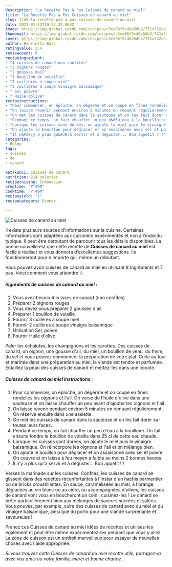 ```yaml
---
description: "La Recette Pas à Pas Cuisses de canard au miel"
title: "La Recette Pas à Pas Cuisses de canard au miel"
slug: 1145-la-recette-pas-a-pas-cuisses-de-canard-au-miel
date: 2021-01-13T19:27:32.063Z
image: https://img-global.cpcdn.com/recipes/c3ce06f9c40a5db2/751x532cq70/cuisses-de-canard-au-miel-photo-principale-de-la-recette.jpg
thumbnail: https://img-global.cpcdn.com/recipes/c3ce06f9c40a5db2/751x532cq70/cuisses-de-canard-au-miel-photo-principale-de-la-recette.jpg
cover: https://img-global.cpcdn.com/recipes/c3ce06f9c40a5db2/751x532cq70/cuisses-de-canard-au-miel-photo-principale-de-la-recette.jpg
author: Henrietta Bass
ratingvalue: 3.4
reviewcount: 6
recipeingredient:
- "4 cuisses de canard non confites"
- "2 oignons rouges"
- "2 gousses dail"
- "1 bouillon de volaille"
- "3 cuillères à soupe miel"
- "2 cuillères à soupe vinaigre balsamique"
- " Sel poivre"
- " Huile dolive"
recipeinstructions:
- "Pour commencer, on épluche, on dégerme et on coupe en fines rondelles les oignons et l&#39;ail. On verse de l&#39;huile d&#39;olive dans une sauteuse et on laisse chauffer un peu avant d&#39;ajouter les oignons et l&#39;ail."
- "On laisse revenir pendant environ 5 minutes en remuant régulièrement. On réserve ensuite dans une assiette."
- "On met les cuisses de canard dans la sauteuse et on les fait dorer sur toutes leurs faces."
- "Pendant ce temps, on fait chauffer un peu d&#39;eau à la bouilloire. On fait ensuite fondre le bouillon de volaille dans 25 cl de cette eau chaude."
- "Lorsque les cuisses sont dorées, on ajoute le miel puis le vinaigre balsamique. On réincorpore les oignons et l&#39;ail et on mélange bien."
- "On ajoute le bouillon pour déglacer et on assaisonne avec sel et poivre. On couvre et on laisse à feu moyen à faible au moins 2 bonnes heures."
- "Il n&#39;y a plus qu&#39;à servir et à déguster... Bon appétit !!!"
categories:
- Resep
tags:
- cuisses
- de
- canard

katakunci: cuisses de canard 
nutrition: 214 calories
recipecuisine: Indonesian
preptime: "PT39M"
cooktime: "PT49M"
recipeyield: "1"
recipecategory: Dinner

---
```



![Cuisses de canard au miel](https://img-global.cpcdn.com/recipes/c3ce06f9c40a5db2/751x532cq70/cuisses-de-canard-au-miel-photo-principale-de-la-recette.jpg)

Il existe plusieurs sources d'informations sur la cuisine. Certaines informations sont adaptées aux cuisiniers expérimentés et non à l'individu typique. Il peut être déroutant de parcourir tous les détails disponibles. La bonne nouvelle est que cette recette de <strong> Cuisses de canard au miel </strong> est facile à réaliser et vous donnera d’excellentes suggestions. Ils fonctionneront pour n'importe qui, même un débutant.

<!--inarticleads1-->

Vous pouvez avoir cuisses de canard au miel en utilisant 8 Ingrédients et 7 pas. Voici comment vous atteindre il.

##### Ingrédients de cuisses de canard au miel :

1. Vous avez besoin 4 cuisses de canard (non confites)
1. Préparer 2 oignons rouges
1. Vous devez vous préparer 2 gousses d&#39;ail
1. Préparer 1 bouillon de volaille
1. Fournir 3 cuillères à soupe miel
1. Fournir 2 cuillères à soupe vinaigre balsamique
1. Utilisation  Sel, poivre
1. Fournir  Huile d&#39;olive


Peler les échalotes, les champignons et les carottes. Des cuisses de canard, un oignon, une gousse d&#39;ail, du miel, un bouillon de veau, du thym, du sel et vous pouvez commencer la préparation de votre plat. Cuite au four et marinée dans une préparation au miel, la viande est tendre et parfumée. Entaillez la peau des cuisses de canard et mettez-les dans une cocote. 

<!--inarticleads2-->

##### Cuisses de canard au miel instructions :

1. Pour commencer, on épluche, on dégerme et on coupe en fines rondelles les oignons et l&#39;ail. On verse de l&#39;huile d&#39;olive dans une sauteuse et on laisse chauffer un peu avant d&#39;ajouter les oignons et l&#39;ail.
1. On laisse revenir pendant environ 5 minutes en remuant régulièrement. On réserve ensuite dans une assiette.
1. On met les cuisses de canard dans la sauteuse et on les fait dorer sur toutes leurs faces.
1. Pendant ce temps, on fait chauffer un peu d&#39;eau à la bouilloire. On fait ensuite fondre le bouillon de volaille dans 25 cl de cette eau chaude.
1. Lorsque les cuisses sont dorées, on ajoute le miel puis le vinaigre balsamique. On réincorpore les oignons et l&#39;ail et on mélange bien.
1. On ajoute le bouillon pour déglacer et on assaisonne avec sel et poivre. On couvre et on laisse à feu moyen à faible au moins 2 bonnes heures.
1. Il n&#39;y a plus qu&#39;à servir et à déguster... Bon appétit !!!


Versez la marinade sur les cuisses. Confites, les cuisses de canard se glissent dans des recettes réconfortantes à l&#39;instar d&#39;un hachis parmentier ou de bricks croustillantes. En sauce, caramélisées au miel, à l&#39;orange, déglacées au vin blanc ou au cidre, ou accompagnées d&#39;olives, les cuisses de canard vont vous en boucheront un coin : cuisinez-les ! Le canard se prête particulièrement bien aux mélanges de saveurs sucrées et salées. Vous pouvez, par exemple, cuire des cuisses de canard avec du miel et du vinaigre balsamique, ainsi que du porto pour une viande surprenante et savoureuse ! 

<!--inarticleads1-->

<p>
Prenez ces Cuisses de canard au miel idées de recettes et utilisez-les également et peut-être même expérimentez-les pendant que vous y allez. La zone de cuisson est un endroit merveilleux pour essayer de nouvelles choses avec l'aide appropriée.
</p>

<p>
<i>Si vous trouvez cette Cuisses de canard au miel recette utile, partagez-la avec vos amis ou votre famille, merci et bonne chance.</i>
</p>
